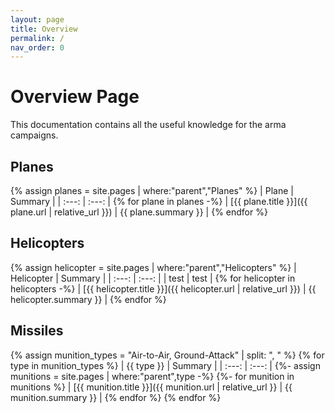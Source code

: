 ```yaml
---
layout: page
title: Overview
permalink: /
nav_order: 0
---
```


# Overview Page
This documentation contains all the useful knowledge for the arma campaigns.

## Planes
{% assign planes = site.pages | where:"parent","Planes" %}
| Plane | Summary |
| :---: | :---: |
{% for plane in planes -%}
| [{{ plane.title }}]({{ plane.url | relative_url }}) | {{ plane.summary }} |
{% endfor %}

## Helicopters
{% assign helicopter = site.pages | where:"parent","Helicopters" %}
| Helicopter | Summary |
| :---: | :---: |
| test | test |
{% for helicopter in helicopters -%}
| [{{ helicopter.title }}]({{ helicopter.url | relative_url }}) | {{ helicopter.summary }} |
{% endfor %}

## Missiles

{% assign munition_types = "Air-to-Air, Ground-Attack" | split: ", " %}
{% for type in munition_types %}
| {{ type }} | Summary |
| :---: | :---: |
{%- assign munitions = site.pages | where:"parent",type -%}
{%- for munition in munitions %}
| [{{ munition.title }}]({{ munition.url | relative_url }} | {{ munition.summary }} |
{% endfor %}
{% endfor %}



